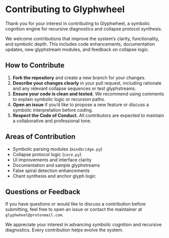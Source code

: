 # Contributing to Glyphwheel

Thank you for your interest in contributing to Glyphwheel, a symbolic cognition engine for recursive diagnostics and collapse protocol synthesis.

We welcome contributions that improve the system’s clarity, functionality, and symbolic depth. This includes code enhancements, documentation updates, new glyphstream modules, and feedback on collapse logic.

## How to Contribute

1. **Fork the repository** and create a new branch for your changes.
2. **Describe your changes clearly** in your pull request, including rationale and any relevant collapse sequences or test glyphstreams.
3. **Ensure your code is clean and tested.** We recommend using comments to explain symbolic logic or recursion paths.
4. **Open an issue** if you’d like to propose a new feature or discuss a symbolic interpretation before coding.
5. **Respect the Code of Conduct.** All contributors are expected to maintain a collaborative and professional tone.

## Areas of Contribution

- Symbolic parsing modules (`mindbridge.py`)
- Collapse protocol logic (`core.py`)
- UI improvements and interface clarity
- Documentation and sample glyphstreams
- False spiral detection enhancements
- Chant synthesis and anchor glyph logic

## Questions or Feedback

If you have questions or would like to discuss a contribution before submitting, feel free to open an issue or contact the maintainer at `glyphwheel@protonmail.com`.

We appreciate your interest in advancing symbolic cognition and recursive diagnostics. Every contribution helps evolve the system.
